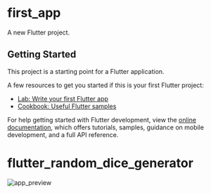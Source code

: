 # first_app

A new Flutter project.

## Getting Started

This project is a starting point for a Flutter application.

A few resources to get you started if this is your first Flutter project:

- [Lab: Write your first Flutter app](https://docs.flutter.dev/get-started/codelab)
- [Cookbook: Useful Flutter samples](https://docs.flutter.dev/cookbook)

For help getting started with Flutter development, view the
[online documentation](https://docs.flutter.dev/), which offers tutorials,
samples, guidance on mobile development, and a full API reference.

# flutter_random_dice_generator

![app_preview](https://github.com/gmn26/flutter_random_dice_generator/assets/91667877/0f9876aa-11e3-492f-8a56-3c1d97786bd5)


